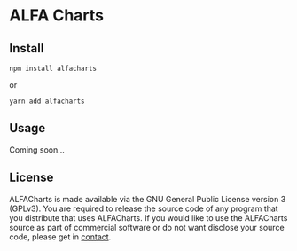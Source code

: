 # ALFA Charts

## Install
```
npm install alfacharts
```
or
```
yarn add alfacharts
```

## Usage

Coming soon...

## License

ALFACharts is made available via the GNU General Public License version 3 (GPLv3). You are required to release the source code of any program that you distribute that uses ALFACharts. If you would like to use the ALFACharts source as part of commercial software or do not want disclose your source code, please get in [contact](mra.alex@gmail.com).